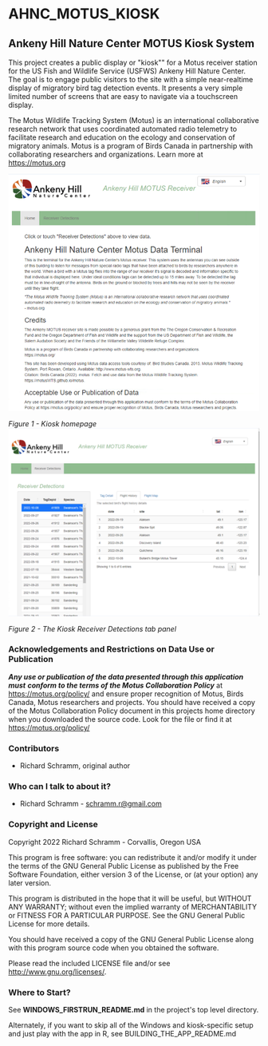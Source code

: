 # AHNC_MOTUS_KIOSK
## Ankeny Hill Nature Center MOTUS Kiosk System

This project creates a public display or "kiosk"" for a Motus receiver station for the US Fish and Wildlife Service (USFWS) Ankeny Hill Nature Center.  The goal is to engage public visitors to the site with a simple near-realtime display of migratory bird tag detection events. It presents a very simple limited number of screens that are easy to navigate via a touchscreen display.

The Motus Wildlife Tracking System (Motus) is an international collaborative research network that uses coordinated automated radio telemetry to facilitate research and education on the ecology and conservation of migratory animals. Motus is a program of Birds Canada in partnership with collaborating researchers and organizations. Learn more at https://motus.org

![Figure1](./md_images/RM_KioskHomepage.png)

*Figure 1 - Kiosk homepage*![Figure2](./md_images/RM_KioskReceiverDetections.png)

*Figure 2 - The Kiosk Receiver Detections tab panel*



###  Acknowledgements and Restrictions on Data Use or Publication

***Any use or publication of the data presented through this application must***
***conform to the terms of the Motus Collaboration Policy*** at https://motus.org/policy/
and ensure proper recognition of Motus, Birds Canada, Motus researchers and projects.
You should have received a copy of the Motus Collaboration Policy document in this
projects home directory when you downloaded the source code. Look for the file
or find it at https://motus.org/policy/

### Contributors

* Richard Schramm,  original author

### Who can I talk to about it? ###

* Richard Schramm - schramm.r@gmail.com


### Copyright and License

Copyright 2022 Richard Schramm - Corvallis, Oregon USA

This program is free software: you can redistribute it and/or modify
it under the terms of the GNU General Public License as published by
the Free Software Foundation, either version 3 of the License, or
(at your option) any later version.

This program is distributed in the hope that it will be useful,
but WITHOUT ANY WARRANTY; without even the implied warranty of
MERCHANTABILITY or FITNESS FOR A PARTICULAR PURPOSE.  See the
GNU General Public License for more details.

You should have received a copy of the GNU General Public License
along with this program source code when you obtained the software.

Please read the included LICENSE file and/or see <http://www.gnu.org/licenses/>.

### Where to Start?

See **WINDOWS_FIRSTRUN_README.md** in the project's top level directory. 

Alternately, if you want to skip all of the Windows and kiosk-specific setup and just play with the app in R, see BUILDING_THE_APP_README.md

